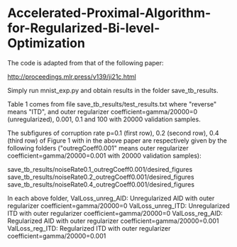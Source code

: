 # Accelerated-Proximal-Algorithm-for-Regularized-Bi-level-Optimization



The code is adapted from that of the following paper:

http://proceedings.mlr.press/v139/ji21c.html 



Simply run mnist_exp.py and obtain results in the folder save_tb_results. 

Table 1 comes from file save_tb_results/test_results.txt where "reverse" means "ITD", and outer regularizer coefficient=gamma/20000=0 (unregularized), 0.001, 0.1 and 100 with 20000 validation samples. 

The subfigures of corruption rate p=0.1 (first row), 0.2 (second row), 0.4 (third row) of Figure 1 with in the above paper are respectively given by the following folders ("outregCoeff0.001" means outer regularizer coefficient=gamma/20000=0.001 with 20000 validation samples):

save_tb_results/noiseRate0.1_outregCoeff0.001/desired_figures
save_tb_results/noiseRate0.2_outregCoeff0.001/desired_figures
save_tb_results/noiseRate0.4_outregCoeff0.001/desired_figures

In each above folder, 
ValLoss_unreg_AID: Unregularized AID with outer regularizer coefficient=gamma/20000=0
ValLoss_unreg_ITD: Unregularized ITD with outer regularizer coefficient=gamma/20000=0
ValLoss_reg_AID: Regularized AID with outer regularizer coefficient=gamma/20000=0.001
ValLoss_reg_ITD: Regularized ITD with outer regularizer coefficient=gamma/20000=0.001
